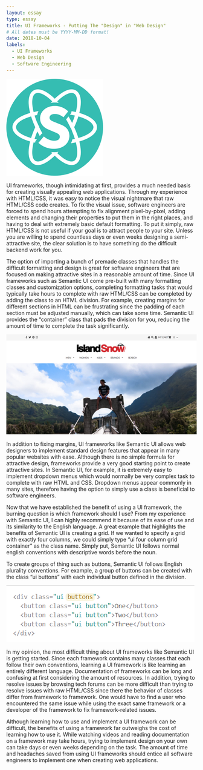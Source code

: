 ```yaml
---
layout: essay
type: essay
title: UI Frameworks - Putting The "Design" in "Web Design"
# All dates must be YYYY-MM-DD format!
date: 2018-10-04
labels:
  - UI Frameworks
  - Web Design
  - Software Engineering
---
```


<img class = "ui small center image" src="../images/semantic.png"/>

UI frameworks, though intimidating at first, provides a much needed basis for creating visually appealing web applications. Through my experience with HTML/CSS, it was easy to notice the visual nightmare that raw HTML/CSS code creates. To fix the visual issue, software engineers are forced to spend hours attempting to fix alignment pixel-by-pixel, adding elements and changing their properties to put them in the right places, and having to deal with extremely basic default formatting. To put it simply, raw HTML/CSS is not useful if your goal is to attract people to your site. Unless you are willing to spend countless days or even weeks designing a semi-attractive site, the clear solution is to have something do the difficult backend work for you.

The option of importing a bunch of premade classes that handles the difficult formatting and design is great for software engineers that are focused on making attractive sites in a reasonable amount of time. Since UI frameworks such as Semantic UI come pre-built with many formatting classes and customization options, completing formatting tasks that would typically take hours to complete with raw HTML/CSS can be completed by adding the class to an HTML division. For example, creating margins for different sections in HTML can be frustrating since the padding of each section must be adjusted manually, which can take some time. Semantic UI provides the “container” class that pads the division for you, reducing the amount of time to complete the task significantly.

<img class = "ui large center image" src="../images/islandsnow.PNG"/>

In addition to fixing margins, UI frameworks like Semantic UI allows web designers to implement standard design features that appear in many popular websites with ease. Although there is no simple formula for attractive design, frameworks provide a very good starting point to create attractive sites. In Semantic UI, for example, it is extremely easy to implement dropdown menus which would normally be very complex task to complete with raw HTML and CSS. Dropdown menus appear commonly in many sites, therefore having the option to simply use a class is beneficial to software engineers.

Now that we have established the benefit of using a UI framework, the burning question is which framework should I use? From my experience with Semantic UI, I can highly recommend it because of its ease of use and its similarity to the English language. A great example that highlights the benefits of Semantic UI is creating a grid. If we wanted to specify a grid with exactly four columns, we could simply type “ui four column grid container” as the class name. Simply put, Semantic UI follows normal english conventions with descriptive words before the noun.

To create groups of thing such as buttons, Semantic UI follows English plurality conventions. For example, a group of buttons can be created with the class “ui buttons” with each individual button defined in the division.

<img class = "ui large center image" src="../images/buttons.PNG"/>

In my opinion, the most difficult thing about UI frameworks like Semantic UI is getting started. Since each framework contains many classes that each follow their own conventions, learning a UI framework is like learning an entirely different language. Documentation of frameworks can be long and confusing at first considering the amount of resources. In addition, trying to resolve issues by browsing tech forums can be more difficult than trying to resolve issues with raw HTML/CSS since there the behavior of classes differ from framework to framework. One would have to find a user who encountered the same issue while using the exact same framework or a developer of the framework to fix framework-related issues.

Although learning how to use and implement a UI framework can be difficult, the benefits of using a framework far outweighs the cost of learning how to use it. While watching videos and reading documentation on a framework may take hours, trying to implement design on your own can take days or even weeks depending on the task. The amount of time and headaches saved from using UI frameworks should entice all software engineers to implement one when creating web applications.
